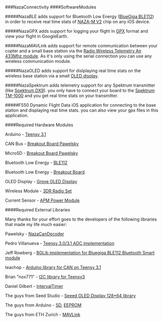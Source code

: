 ###NazaConnectivity
####SoftwareModules

#####NazaBLE
adds support for Bluetooth Low Energy ([BlueGiga BLE112](https://www.bluegiga.com/evaluation_BLE112)) in order to receive real time stats of [NAZA-M V2](www.dji.com/product/naza-m-v2) chip on any iOS device.

#####NazaGPX
adds support for logging your flight in [GPX](http://www.topografix.com/gpx.asp) format and view your flight in GoogleEarth.


#####NazaMAVLink
adds support for remote communication between your copter and a small base station via the [Radio Wireless Telemetry Air 433Mhz module](https://store.3drobotics.com/products/3dr-radio). As it's only using the serial connection you can use any wireless communication module.

#####NazaOLED
adds support for dislplaying real time stats on the wireless base station via a small [OLED display](https://github.com/Seeed-Studio/OLED_Display_128X64).

#####NazaSpektrum
adds telemetry support for any Spektrum transmitter (like [Spektrum DX9](http://spektrumrc.com/Products/Default.aspx?ProdID=SPMR9900)). you only have to connect your board to the [Spektrum TM-1000](http://spektrumrc.com/Products/Default.aspx?ProdID=SPM9548) and you get real time stats on your transmitter.

#####F550 Dynamic Flight Data
iOS application for connecting to the base station and displaying real time stats.
you can also view your gpx files in this application.

####Required Hardware Modules

Arduino - [Teensy 3.1](https://www.pjrc.com/teensy/teensy31.html)

CAN Bus - [Breakout Board Pawelsky](http://www.rcgroups.com/forums/showthread.php?t=2071772)

MicroSD - [Breakout Board Pawelsky](http://www.rcgroups.com/forums/showthread.php?t=2071772)

Bluetooth Low Energy - [BLE112](https://www.bluegiga.com/evaluation_BLE112)

Bluetooth Low Energy - [Breakout Board](http://www.inmojo.com/store/jeff-rowberg/item/ble112-bluetooth-low-energy-breakout)

OLED Display - [Grove OLED Display](https://github.com/Seeed-Studio/Grove_OLED_Display_128X64)

Wireless Module - [3DR Radio Set](https://store.3drobotics.com/products/3dr-radio)

Current Sensor - [APM Power Module](https://store.3drobotics.com/products/apm-power-module-with-xt60-connectors)

####Required External Libraries

Many thanks for your effort goes to the developers of the following libraries that made my life much easier:

Pawelsky - [NazaCanDecoder](http://www.rcgroups.com/forums/showthread.php?t=2071772)

Pedro Villanueva - [Teensy 3.0/3.1 ADC implementation](https://github.com/pedvide/ADC)

Jeff Rowberg - [BGLib implementation for Bluegiga BLE112 Bluetooth Smart module](https://github.com/jrowberg/bglib)

teachop - [Arduino library for CAN on Teensy 3.1](https://github.com/teachop/FlexCAN_Library)

Brian "nox771" - [I2C library for Teensy3](http://forum.pjrc.com/threads/21680-New-I2C-library-for-Teensy3)

Daniel Gilbert - [IntervalTimer](https://github.com/loglow/IntervalTimer)

The guys from Seed Studio - [Seeed OLED Display 128*64 library](https://github.com/Seeed-Studio/Grove_OLED_Display_128X64)

The guys from Arduino - [SD](http://arduino.cc/de/Reference/SD), [EEPROM](http://arduino.cc/de/Reference/EEPROM)

The guys from ETH Zurich - [MAVLink](https://pixhawk.ethz.ch/mavlink/)
